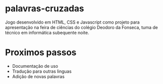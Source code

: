 # palavras-cruzadas
Jogo desenvolvido em HTML, CSS e Javascript como projeto para apresentação na feira de ciências do colégio Deodoro da Fonseca, tuma de técnico em informática subequente noite.

# Proximos passos
- Documentação de uso
- Tradução para outras linguas
- Adição de novas palavras